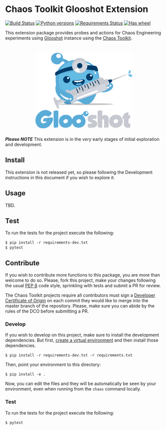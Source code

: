 # Chaos Toolkit Glooshot Extension

[![Build Status](https://travis-ci.org/chaostoolkit-incubator/chaostoolkit-glooshot.svg?branch=master)](https://travis-ci.org/chaostoolkit-incubator/chaostoolkit-glooshot)
[![Python versions](https://img.shields.io/pypi/pyversions/chaostoolkit-glooshot.svg)](https://www.python.org/)
[![Requirements Status](https://requires.io/github/chaostoolkit-incubator/chaostoolkit-glooshot/requirements.svg?branch=master)](https://requires.io/github/chaostoolkit-incubator/chaostoolkit-glooshot/requirements/?branch=master)
[![Has wheel](https://img.shields.io/pypi/wheel/chaostoolkit-glooshot.svg)](http://pythonwheels.com/)

This extension package provides probes and actions for Chaos Engineering
experiments using [Glooshot][] instance using the
[Chaos Toolkit][chaostoolkit].

<h1 align="center">
    <img src="docs/images/glooshot.png" alt="Gloo Shot" width="311" height="242">
</h1>

***Please NOTE*** This extension is in the _very_ early stages of initial exploration and development.

[actions]: http://chaostoolkit.org/reference/api/experiment/#action
[probes]: http://chaostoolkit.org/reference/api/experiment/#probe
[chaostoolkit]: http://chaostoolkit.org
[Glooshot]: https://github.com/solo-io/glooshot

## Install

This extension is not released yet, so please following the Development instructions in this document if you wish to explore it.

## Usage

TBD.

## Test

To run the tests for the project execute the following:

```
$ pip install -r requirements-dev.txt
$ pytest
```

## Contribute

If you wish to contribute more functions to this package, you are more than
welcome to do so. Please, fork this project, make your changes following the
usual [PEP 8][pep8] code style, sprinkling with tests and submit a PR for
review.

[pep8]: https://pycodestyle.readthedocs.io/en/latest/

The Chaos Toolkit projects require all contributors must sign a
[Developer Certificate of Origin][dco] on each commit they would like to merge
into the master branch of the repository. Please, make sure you can abide by
the rules of the DCO before submitting a PR.

[dco]: https://github.com/probot/dco#how-it-works

### Develop

If you wish to develop on this project, make sure to install the development
dependencies. But first, [create a virtual environment][venv] and then install
those dependencies.

[venv]: https://docs.chaostoolkit.org/reference/usage/install/#create-a-virtual-environment

```console
$ pip install -r requirements-dev.txt -r requirements.txt
```

Then, point your environment to this directory:

```console
$ pip install -e .
```

Now, you can edit the files and they will be automatically be seen by your
environment, even when running from the `chaos` command locally.

### Test

To run the tests for the project execute the following:

```
$ pytest
```